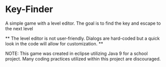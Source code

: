 # Key-Finder
 A simple game with a level editor. The goal is to find the key and escape to the next level
 
** The level editor is not user-friendly. Dialogs are hard-coded but a quick look in the code
 will allow for customization. **


 NOTE: This game was created in eclipse utilizing Java 9 for a school project. Many coding practices
utilized within this project are discouraged.